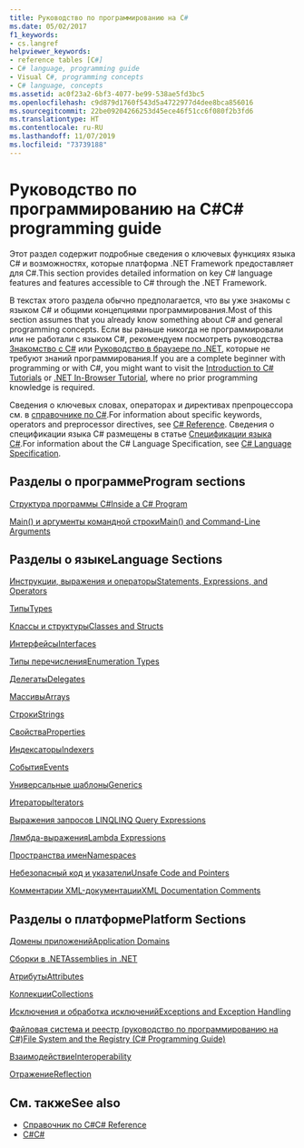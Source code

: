 ```yaml
---
title: Руководство по программированию на C#
ms.date: 05/02/2017
f1_keywords:
- cs.langref
helpviewer_keywords:
- reference tables [C#]
- C# language, programming guide
- Visual C#, programming concepts
- C# language, concepts
ms.assetid: ac0f23a2-6bf3-4077-be99-538ae5fd3bc5
ms.openlocfilehash: c9d879d1760f543d5a4722977d4dee8bca856016
ms.sourcegitcommit: 22be09204266253d45ece46f51cc6f080f2b3fd6
ms.translationtype: HT
ms.contentlocale: ru-RU
ms.lasthandoff: 11/07/2019
ms.locfileid: "73739188"
---
```

# <a name="c-programming-guide"></a><span data-ttu-id="d79bb-102">Руководство по программированию на C#</span><span class="sxs-lookup"><span data-stu-id="d79bb-102">C# programming guide</span></span>

<span data-ttu-id="d79bb-103">Этот раздел содержит подробные сведения о ключевых функциях языка C# и возможностях, которые платформа .NET Framework предоставляет для C#.</span><span class="sxs-lookup"><span data-stu-id="d79bb-103">This section provides detailed information on key C# language features and features accessible to C# through the .NET Framework.</span></span>  
  
 <span data-ttu-id="d79bb-104">В текстах этого раздела обычно предполагается, что вы уже знакомы с языком C# и общими концепциями программирования.</span><span class="sxs-lookup"><span data-stu-id="d79bb-104">Most of this section assumes that you already know something about C# and general programming concepts.</span></span> <span data-ttu-id="d79bb-105">Если вы раньше никогда не программировали или не работали с языком C#, рекомендуем посмотреть руководства [Знакомство с C#](../tutorials/intro-to-csharp/index.md) или [Руководство в браузере по .NET](https://dotnet.microsoft.com/learn/dotnet/in-browser-tutorial/1), которые не требуют знаний программирования.</span><span class="sxs-lookup"><span data-stu-id="d79bb-105">If you are a complete beginner with programming or with C#, you might want to visit the [Introduction to C# Tutorials](../tutorials/intro-to-csharp/index.md) or [.NET In-Browser Tutorial](https://dotnet.microsoft.com/learn/dotnet/in-browser-tutorial/1), where no prior programming knowledge is required.</span></span>  
  
 <span data-ttu-id="d79bb-106">Сведения о ключевых словах, операторах и директивах препроцессора см. в [справочнике по C#](../language-reference/index.md).</span><span class="sxs-lookup"><span data-stu-id="d79bb-106">For information about specific keywords, operators and preprocessor directives, see [C# Reference](../language-reference/index.md).</span></span> <span data-ttu-id="d79bb-107">Сведения о спецификации языка C# размещены в статье [Спецификации языка C#](/dotnet/csharp/language-reference/language-specification/introduction).</span><span class="sxs-lookup"><span data-stu-id="d79bb-107">For information about the C# Language Specification, see [C# Language Specification](/dotnet/csharp/language-reference/language-specification/introduction).</span></span>  
  
## <a name="program-sections"></a><span data-ttu-id="d79bb-108">Разделы о программе</span><span class="sxs-lookup"><span data-stu-id="d79bb-108">Program sections</span></span>

[<span data-ttu-id="d79bb-109">Структура программы C#</span><span class="sxs-lookup"><span data-stu-id="d79bb-109">Inside a C# Program</span></span>](./inside-a-program/index.md)  
  
[<span data-ttu-id="d79bb-110">Main() и аргументы командной строки</span><span class="sxs-lookup"><span data-stu-id="d79bb-110">Main() and Command-Line Arguments</span></span>](./main-and-command-args/index.md)  

## <a name="language-sections"></a><span data-ttu-id="d79bb-111">Разделы о языке</span><span class="sxs-lookup"><span data-stu-id="d79bb-111">Language Sections</span></span>

[<span data-ttu-id="d79bb-112">Инструкции, выражения и операторы</span><span class="sxs-lookup"><span data-stu-id="d79bb-112">Statements, Expressions, and Operators</span></span>](./statements-expressions-operators/index.md)  

 [<span data-ttu-id="d79bb-113">Типы</span><span class="sxs-lookup"><span data-stu-id="d79bb-113">Types</span></span>](./types/index.md)  

 [<span data-ttu-id="d79bb-114">Классы и структуры</span><span class="sxs-lookup"><span data-stu-id="d79bb-114">Classes and Structs</span></span>](./classes-and-structs/index.md)  
  
 [<span data-ttu-id="d79bb-115">Интерфейсы</span><span class="sxs-lookup"><span data-stu-id="d79bb-115">Interfaces</span></span>](./interfaces/index.md)  

 [<span data-ttu-id="d79bb-116">Типы перечисления</span><span class="sxs-lookup"><span data-stu-id="d79bb-116">Enumeration Types</span></span>](./enumeration-types.md)  
  
 [<span data-ttu-id="d79bb-117">Делегаты</span><span class="sxs-lookup"><span data-stu-id="d79bb-117">Delegates</span></span>](./delegates/index.md)  

 [<span data-ttu-id="d79bb-118">Массивы</span><span class="sxs-lookup"><span data-stu-id="d79bb-118">Arrays</span></span>](./arrays/index.md)  
  
 [<span data-ttu-id="d79bb-119">Строки</span><span class="sxs-lookup"><span data-stu-id="d79bb-119">Strings</span></span>](./strings/index.md)  
  
 [<span data-ttu-id="d79bb-120">Свойства</span><span class="sxs-lookup"><span data-stu-id="d79bb-120">Properties</span></span>](./classes-and-structs/properties.md)  
  
 [<span data-ttu-id="d79bb-121">Индексаторы</span><span class="sxs-lookup"><span data-stu-id="d79bb-121">Indexers</span></span>](./indexers/index.md)  
  
 [<span data-ttu-id="d79bb-122">События</span><span class="sxs-lookup"><span data-stu-id="d79bb-122">Events</span></span>](./events/index.md)  
  
 [<span data-ttu-id="d79bb-123">Универсальные шаблоны</span><span class="sxs-lookup"><span data-stu-id="d79bb-123">Generics</span></span>](./generics/index.md)  
  
 [<span data-ttu-id="d79bb-124">Итераторы</span><span class="sxs-lookup"><span data-stu-id="d79bb-124">Iterators</span></span>](./concepts/iterators.md)
  
 [<span data-ttu-id="d79bb-125">Выражения запросов LINQ</span><span class="sxs-lookup"><span data-stu-id="d79bb-125">LINQ Query Expressions</span></span>](../linq/index.md)  
  
 [<span data-ttu-id="d79bb-126">Лямбда-выражения</span><span class="sxs-lookup"><span data-stu-id="d79bb-126">Lambda Expressions</span></span>](./statements-expressions-operators/lambda-expressions.md)  
  
 [<span data-ttu-id="d79bb-127">Пространства имен</span><span class="sxs-lookup"><span data-stu-id="d79bb-127">Namespaces</span></span>](./namespaces/index.md)  
  
 [<span data-ttu-id="d79bb-128">Небезопасный код и указатели</span><span class="sxs-lookup"><span data-stu-id="d79bb-128">Unsafe Code and Pointers</span></span>](./unsafe-code-pointers/index.md)  
  
 [<span data-ttu-id="d79bb-129">Комментарии XML-документации</span><span class="sxs-lookup"><span data-stu-id="d79bb-129">XML Documentation Comments</span></span>](./xmldoc/index.md)  
  
## <a name="platform-sections"></a><span data-ttu-id="d79bb-130">Разделы о платформе</span><span class="sxs-lookup"><span data-stu-id="d79bb-130">Platform Sections</span></span>

 [<span data-ttu-id="d79bb-131">Домены приложений</span><span class="sxs-lookup"><span data-stu-id="d79bb-131">Application Domains</span></span>](../../framework/app-domains/application-domains.md)  
  
 [<span data-ttu-id="d79bb-132">Сборки в .NET</span><span class="sxs-lookup"><span data-stu-id="d79bb-132">Assemblies in .NET</span></span>](../../standard/assembly/index.md)  
  
 [<span data-ttu-id="d79bb-133">Атрибуты</span><span class="sxs-lookup"><span data-stu-id="d79bb-133">Attributes</span></span>](./concepts/attributes/index.md)  
  
 [<span data-ttu-id="d79bb-134">Коллекции</span><span class="sxs-lookup"><span data-stu-id="d79bb-134">Collections</span></span>](./concepts/collections.md)  
  
 [<span data-ttu-id="d79bb-135">Исключения и обработка исключений</span><span class="sxs-lookup"><span data-stu-id="d79bb-135">Exceptions and Exception Handling</span></span>](./exceptions/index.md)  
  
 [<span data-ttu-id="d79bb-136">Файловая система и реестр (руководство по программированию на C#)</span><span class="sxs-lookup"><span data-stu-id="d79bb-136">File System and the Registry (C# Programming Guide)</span></span>](./file-system/index.md)  
  
 [<span data-ttu-id="d79bb-137">Взаимодействие</span><span class="sxs-lookup"><span data-stu-id="d79bb-137">Interoperability</span></span>](./interop/index.md)  
  
 [<span data-ttu-id="d79bb-138">Отражение</span><span class="sxs-lookup"><span data-stu-id="d79bb-138">Reflection</span></span>](./concepts/reflection.md)  
  
## <a name="see-also"></a><span data-ttu-id="d79bb-139">См. также</span><span class="sxs-lookup"><span data-stu-id="d79bb-139">See also</span></span>

- [<span data-ttu-id="d79bb-140">Справочник по C#</span><span class="sxs-lookup"><span data-stu-id="d79bb-140">C# Reference</span></span>](../language-reference/index.md)
- [<span data-ttu-id="d79bb-141">C#</span><span class="sxs-lookup"><span data-stu-id="d79bb-141">C#</span></span>](../index.md)

